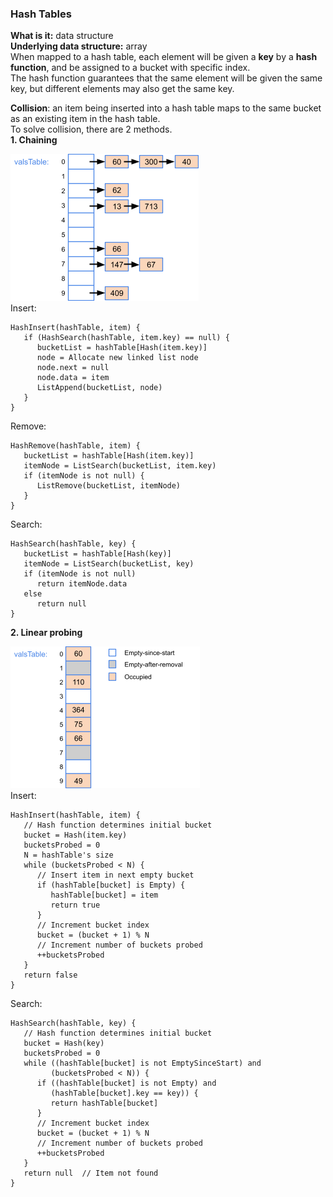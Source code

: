 ### Hash Tables
**What is it:** data structure  
**Underlying data structure:** array  
When mapped to a hash table, each element will be given a **key** by a **hash function**, and be assigned to a bucket with specific index.  
The hash function guarantees that the same element will be given the same key, but different elements may also get the same key.

**Collision**: an item being inserted into a hash table maps to the same bucket as an existing item in the hash table.  
To solve collision, there are 2 methods.  
**1. Chaining**
   
   ![image](images/Hash-1.png)  
   Insert:  
   ```
   HashInsert(hashTable, item) {
      if (HashSearch(hashTable, item.key) == null) {
         bucketList = hashTable[Hash(item.key)]
         node = Allocate new linked list node
         node.next = null
         node.data = item
         ListAppend(bucketList, node)
      }
   }
   ```
   Remove:  
   ```   
   HashRemove(hashTable, item) {
      bucketList = hashTable[Hash(item.key)]
      itemNode = ListSearch(bucketList, item.key)
      if (itemNode is not null) {
         ListRemove(bucketList, itemNode)
      } 
   }
   ```
   Search:  
   ```
   HashSearch(hashTable, key) {
      bucketList = hashTable[Hash(key)]
      itemNode = ListSearch(bucketList, key)
      if (itemNode is not null)
         return itemNode.data
      else
         return null
   }
   ```

**2. Linear probing**  

![image](images/Hash-2.png)  
Insert:  
```
HashInsert(hashTable, item) {
   // Hash function determines initial bucket
   bucket = Hash(item.key)    
   bucketsProbed = 0
   N = hashTable's size
   while (bucketsProbed < N) {
      // Insert item in next empty bucket
      if (hashTable[bucket] is Empty) {
         hashTable[bucket] = item
         return true 
      }
      // Increment bucket index
      bucket = (bucket + 1) % N
      // Increment number of buckets probed
      ++bucketsProbed
   }
   return false      
}
```
Search:  
```
HashSearch(hashTable, key) {
   // Hash function determines initial bucket
   bucket = Hash(key)
   bucketsProbed = 0
   while ((hashTable[bucket] is not EmptySinceStart) and
         (bucketsProbed < N)) {
      if ((hashTable[bucket] is not Empty) and
         (hashTable[bucket].key == key)) {
         return hashTable[bucket]
      }
      // Increment bucket index
      bucket = (bucket + 1) % N
      // Increment number of buckets probed
      ++bucketsProbed
   }
   return null  // Item not found
}
```
